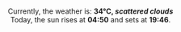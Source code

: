 <p  align="center"><br/>Currently, the weather is: <b> 34°C, <i>scattered clouds</i></b></br>Today, the sun rises at <b>04:50</b> and sets at <b>19:46</b>.</p>